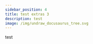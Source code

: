 ```yaml
---
sidebar_position: 4
title: test extras 3
description: test
image: /img/undraw_docusaurus_tree.svg
---
```

test
